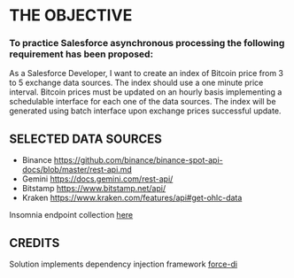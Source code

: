 # THE OBJECTIVE

### To practice Salesforce asynchronous processing the following requirement has been proposed:

As a Salesforce Developer, I want to create an index of Bitcoin price from 3 to 5 exchange data sources. The index should use a one minute price interval.  Bitcoin prices must be updated on an hourly basis implementing a schedulable interface for each one of the data sources. The index will be generated using batch interface upon exchange prices successful update.


## SELECTED DATA SOURCES

* Binance https://github.com/binance/binance-spot-api-docs/blob/master/rest-api.md
* Gemini https://docs.gemini.com/rest-api/
* Bitstamp https://www.bitstamp.net/api/
* Kraken https://www.kraken.com/features/api#get-ohlc-data

Insomnia endpoint collection [here](https://github.com/tollKatze/bitcoin-index/blob/master/docs/endpointsCollection.yaml)

## CREDITS

Solution implements dependency injection framework [force-di](https://github.com/apex-enterprise-patterns/force-di)




